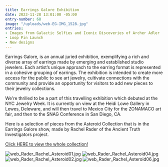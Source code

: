 ```yaml
---
title: Earrings Galore Exhibition
date: 2023-11-28 13:01:00 -05:00
entry-number: 68
image: "/uploads/web-EG-IMG_1528.jpg"
entries:
- Images from Galactic Selfies and Iconic Discoveries of Archer Adler
- Loop Pin Launch
- New designs
---
```


Earrings Galore, is an annual juried exhibition, exemplifying a rich and diverse array of earrings made by emerging and established studio jewelers. Each artist’s unique approach to the earring format is represented in a cohesive grouping of earrings. The exhibition is intended to create more access for the public to see art jewelry, cultivate connections with the community and provide an opportunity for visitors to add new pieces to their jewelry collections. 

We're thrilled to be a part of this travelling exhibition which debuted at the NYC Jewelry Week. It is currently on view at the Heidi Lowe Gallery in Lewes, Deleware, and will then travel to Mexico City for the ZONAMACO art fair, and then to the SNAG Conference in San Diego, CA. 

Here is a selection of pieces from the Asteroid Collection that is in the Earrings Galore show, made by Rachel Rader of the Ancient Truth Investigators project. 

[Click HERE to view the whole collection!](https://heidilowegallery.com/collections/rachel-rader-eg)

![web_Rader_Rachel_Asteroid01.jpg](/uploads/web_Rader_Rachel_Asteroid01.jpg)
![web_Rader_Rachel_Asteroid04.jpg](/uploads/web_Rader_Rachel_Asteroid04.jpg)
![web_Rader_Rachel_Asteroid02.jpg](/uploads/web_Rader_Rachel_Asteroid02.jpg)
![web_Rader_Rachel_Asteroid06.jpg](/uploads/web_Rader_Rachel_Asteroid06.jpg)